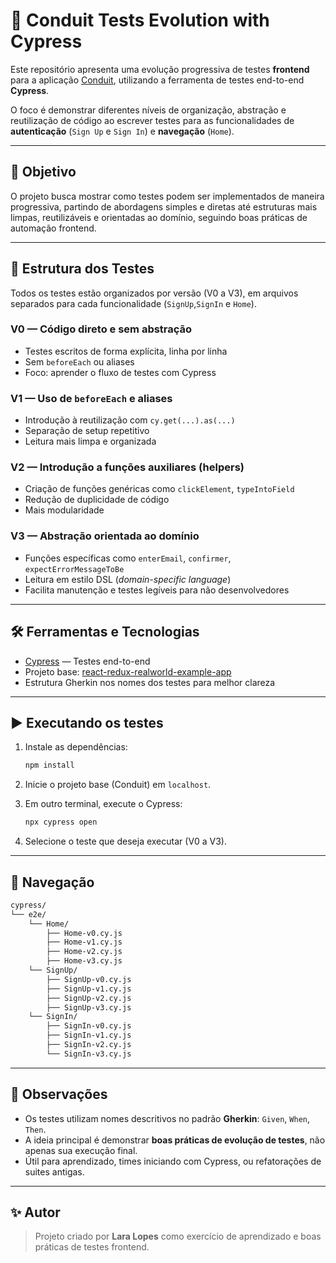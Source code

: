 
# 🚀 Conduit Tests Evolution with Cypress

Este repositório apresenta uma evolução progressiva de testes **frontend** para a aplicação [Conduit](https://github.com/gothinkster/react-redux-realworld-example-app), utilizando a ferramenta de testes end-to-end **Cypress**.

O foco é demonstrar diferentes níveis de organização, abstração e reutilização de código ao escrever testes para as funcionalidades de **autenticação** (`Sign Up` e `Sign In`) e **navegação**  (`Home`).

---

## 🧪 Objetivo

O projeto busca mostrar como testes podem ser implementados de maneira progressiva, partindo de abordagens simples e diretas até estruturas mais limpas, reutilizáveis e orientadas ao domínio, seguindo boas práticas de automação frontend.

---

## 📁 Estrutura dos Testes

Todos os testes estão organizados por versão (V0 a V3), em arquivos separados para cada funcionalidade (`SignUp`,`SignIn` e `Home`).

### V0 — Código direto e sem abstração

- Testes escritos de forma explícita, linha por linha
- Sem `beforeEach` ou aliases
- Foco: aprender o fluxo de testes com Cypress

### V1 — Uso de `beforeEach` e aliases

- Introdução à reutilização com `cy.get(...).as(...)`
- Separação de setup repetitivo
- Leitura mais limpa e organizada

### V2 — Introdução a funções auxiliares (helpers)

- Criação de funções genéricas como `clickElement`, `typeIntoField`
- Redução de duplicidade de código
- Mais modularidade

### V3 — Abstração orientada ao domínio

- Funções específicas como `enterEmail`, `confirmer`, `expectErrorMessageToBe`
- Leitura em estilo DSL (*domain-specific language*)
- Facilita manutenção e testes legíveis para não desenvolvedores

---

## 🛠️ Ferramentas e Tecnologias

- [Cypress](https://www.cypress.io/) — Testes end-to-end
- Projeto base: [react-redux-realworld-example-app](https://github.com/gothinkster/react-redux-realworld-example-app)
- Estrutura Gherkin nos nomes dos testes para melhor clareza

---

## ▶️ Executando os testes

1. Instale as dependências:
   ```bash
   npm install
   ```

2. Inicie o projeto base (Conduit) em `localhost`.

3. Em outro terminal, execute o Cypress:
   ```bash
   npx cypress open
   ```

4. Selecione o teste que deseja executar (V0 a V3).

---

## 🧭 Navegação

```bash
cypress/
└── e2e/
    └── Home/  
        ├── Home-v0.cy.js
        ├── Home-v1.cy.js
        ├── Home-v2.cy.js
        ├── Home-v3.cy.js
    └── SignUp/
        ├── SignUp-v0.cy.js
        ├── SignUp-v1.cy.js
        ├── SignUp-v2.cy.js
        ├── SignUp-v3.cy.js
    └── SignIn/
        ├── SignIn-v0.cy.js
        ├── SignIn-v1.cy.js
        ├── SignIn-v2.cy.js
        └── SignIn-v3.cy.js
```

---

## 📌 Observações

- Os testes utilizam nomes descritivos no padrão **Gherkin**: `Given`, `When`, `Then`.
- A ideia principal é demonstrar **boas práticas de evolução de testes**, não apenas sua execução final.
- Útil para aprendizado, times iniciando com Cypress, ou refatorações de suites antigas.

---

## ✨ Autor

> Projeto criado por **Lara Lopes** como exercício de aprendizado e boas práticas de testes frontend.
